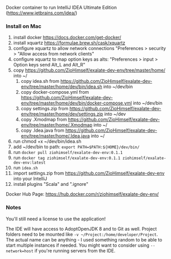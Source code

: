 Docker container to run IntelliJ IDEA Ultimate Edition (https://www.jetbrains.com/idea/)

### Install on Mac
1. install docker https://docs.docker.com/get-docker/
2. install xquartz https://formulae.brew.sh/cask/xquartz
3. configure xquartz to allow network connections "Preferences > security > "Allow access from network clients"
4. configure xquartz to map option keys as alts: "Preferences > input > Option keys send Alt_L and Alt_R"
5. copy https://github.com/ZioHimself/exalate-dev-env/tree/master/home/ into ~/ 
   1. copy idea.sh from https://github.com/ZioHimself/exalate-dev-env/tree/master/home/dev/bin/idea.sh into ~/dev/bin
   2. copy docker-compose.yml from https://github.com/ZioHimself/exalate-dev-env/tree/master/home/dev/bin/docker-compose.yml  into ~/dev/bin
   3. copy settings.zip from https://github.com/ZioHimself/exalate-dev-env/tree/master/home/dev/settings.zip into ~/dev
   4. copy .Xmodmap from https://github.com/ZioHimself/exalate-dev-env/tree/master/home/.Xmodmap into ~/
   5. copy .Idea.java from https://github.com/ZioHimself/exalate-dev-env/tree/master/home/.Idea.java into ~/
6. run chmod +x ~/dev/bin/idea.sh
7. add ~/dev/bin to path: `export PATH=$PATH:${HOME}/dev/bin/`
8. run `docker pull ziohimself/exalate-dev-env:0.1.1`
9. run `docker tag ziohimself/exalate-dev-env:0.1.1 ziohimself/exalate-dev-env:latest`
10. run `idea.sh`
11. import settings.zip from https://github.com/ZioHimself/exalate-dev-env into your IntelliJ
12. install plugins "Scala" and ".ignore"

Docker Hub Page: https://hub.docker.com/r/ziohimself/exalate-dev-env/

### Notes

You'll still need a license to use the application!

The IDE will have access to AdoptOpenJDK 8 and to Git as well.
Project folders need to be mounted like `-v ~/Project:/home/developer/Project`.
The actual name can be anything - I used something random to be able to start multiple instances if needed.
You might want to consider using `--network=host` if you're running servers from the IDE.
